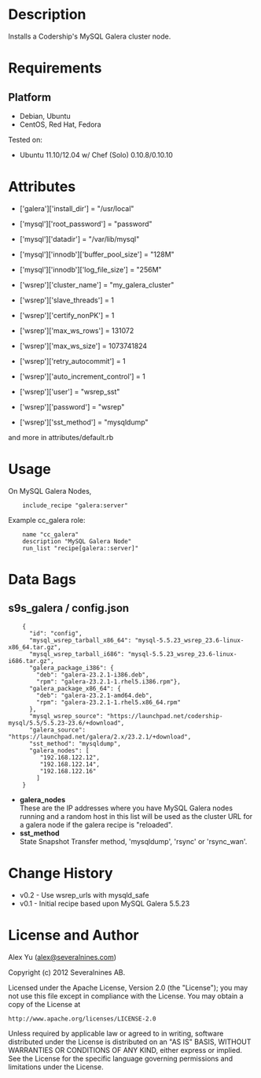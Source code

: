 Description
===========
Installs a Codership's MySQL Galera cluster node.

Requirements
============

Platform
--------
* Debian, Ubuntu
* CentOS, Red Hat, Fedora

Tested on:

* Ubuntu 11.10/12.04 w/ Chef (Solo) 0.10.8/0.10.10

Attributes
==========

* ['galera']['install_dir'] = "/usr/local"

* ['mysql']['root_password'] = "password"
* ['mysql']['datadir']  = "/var/lib/mysql"
* ['mysql']['innodb']['buffer_pool_size'] = "128M"
* ['mysql']['innodb']['log_file_size'] = "256M"

* ['wsrep']['cluster_name'] = "my_galera_cluster"
* ['wsrep']['slave_threads'] = 1
* ['wsrep']['certify_nonPK'] = 1
* ['wsrep']['max_ws_rows'] = 131072
* ['wsrep']['max_ws_size'] = 1073741824
* ['wsrep']['retry_autocommit'] = 1
* ['wsrep']['auto_increment_control'] = 1
* ['wsrep']['user'] = "wsrep_sst" 
* ['wsrep']['password'] = "wsrep"
* ['wsrep']['sst_method'] = "mysqldump"

and more in attributes/default.rb

Usage
=====

On MySQL Galera Nodes,

		include_recipe "galera:server"

Example cc_galera role:

		name "cc_galera"
		description "MySQL Galera Node"
		run_list "recipe[galera::server]"

Data Bags
=========

s9s_galera / config.json
-------------------------
		{
		  "id": "config",
		  "mysql_wsrep_tarball_x86_64": "mysql-5.5.23_wsrep_23.6-linux-x86_64.tar.gz",
		  "mysql_wsrep_tarball_i686": "mysql-5.5.23_wsrep_23.6-linux-i686.tar.gz",
		  "galera_package_i386": {
		  	"deb": "galera-23.2.1-i386.deb",
		  	"rpm": "galera-23.2.1-1.rhel5.i386.rpm"},  
		  "galera_package_x86_64": {
		  	"deb": "galera-23.2.1-amd64.deb",
		  	"rpm": "galera-23.2.1-1.rhel5.x86_64.rpm"
		  },
		  "mysql_wsrep_source": "https://launchpad.net/codership-mysql/5.5/5.5.23-23.6/+download",
		  "galera_source": "https://launchpad.net/galera/2.x/23.2.1/+download",
		  "sst_method": "mysqldump",
		  "galera_nodes": [
		     "192.168.122.12",
		     "192.168.122.14",
		     "192.168.122.16"
		    ]
		}

* **galera_nodes**  
These are the IP addresses where you have MySQL Galera nodes running and a random host in this list will be used as the cluster URL for a galera node if the galera recipe is "reloaded".
* **sst_method**  
State Snapshot Transfer method, 'mysqldump', 'rsync' or 'rsync_wan'.

Change History
===============

* v0.2 - Use wsrep_urls with mysqld_safe
* v0.1 - Initial recipe based upon MySQL Galera 5.5.23

License and Author
==================

Alex Yu (<alex@severalnines.com>)

Copyright (c) 2012 Severalnines AB.

Licensed under the Apache License, Version 2.0 (the "License");
you may not use this file except in compliance with the License.
You may obtain a copy of the License at

    http://www.apache.org/licenses/LICENSE-2.0

Unless required by applicable law or agreed to in writing, software
distributed under the License is distributed on an "AS IS" BASIS,
WITHOUT WARRANTIES OR CONDITIONS OF ANY KIND, either express or implied.
See the License for the specific language governing permissions and
limitations under the License.
